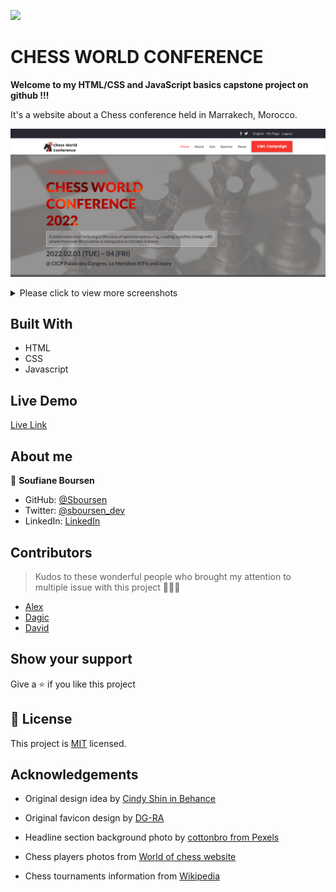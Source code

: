 ![](https://img.shields.io/badge/Microverse-blueviolet)

# CHESS WORLD CONFERENCE

**Welcome to my HTML/CSS and JavaScript basics capstone project on github !!!**

It's a website about a Chess conference held in Marrakech, Morocco.

![screenshot](images/app-screenshot-desktop-home.png)

<details>
  <summary>Please click to view more screenshots</summary>

> About page desktop version:

![screenshot](images/app-screenshot-desktop-about.png)

> Home page mobile version:

![screenshot](images/app-screenshot-mobile-home.png)

> About page mobile version:

![screenshot](images/app-screenshot-mobile-about.png)

</details>

## Built With

- HTML
- CSS
- Javascript

## Live Demo

[Live Link](https://sboursen.github.io/Chess-World-Championship/)

## About me

👤 **Soufiane Boursen**

- GitHub: [@Sboursen](https://github.com/Sboursen)
- Twitter: [@sboursen_dev](https://twitter.com/sboursen_dev)
- LinkedIn: [LinkedIn](https://linkedin.com/in/sboursen)

## Contributors

> Kudos to these wonderful
> people who brought my attention
> to multiple issue with
> this project 🙏🙏🙏

- [Alex](https://github.com/harlexkhal)
- [Dagic](https://github.com/Dagic-zewdu)
- [David](https://github.com/daudi13)

## Show your support

Give a ⭐️ if you like this project

## 📝 License

This project is [MIT](./MIT.md) licensed.

## Acknowledgements

- Original design idea by [Cindy Shin in Behance](https://www.behance.net/adagio07)

- Original favicon design by [DG-RA](https://openclipart.org/detail/275251/chess-piece-symbol-black-queen-dama-negra)

- Headline section background photo by [cottonbro from Pexels](https://www.pexels.com/photo/chess-pieces-on-chess-board-4973821/)

- Chess players photos from [World of chess website](https://worldchesshof.org/chess-hall-of-fame/world-chess-hall-of-fame)

- Chess tournaments information from [Wikipedia](https://en.wikipedia.org/wiki/List_of_strong_chess_tournaments#1850%E2%80%931859)
